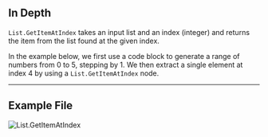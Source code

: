 ## In Depth
`List.GetItemAtIndex` takes an input list and an index (integer) and returns the item from the list found at the given index.

In the example below, we first use a code block to generate a range of numbers from 0 to 5, stepping by 1. We then extract a single element at index 4 by using a `List.GetItemAtIndex` node.
___
## Example File

![List.GetItemAtIndex](./DSCore.List.GetItemAtIndex_img.jpg)
